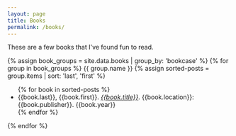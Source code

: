 ```yaml
---
layout: page
title: Books
permalink: /books/
---
```

These are a few books that I've found fun to read.

{% assign book_groups = site.data.books | group_by: 'bookcase' %}
{% for group in book_groups %}
{{ group.name }}
{% assign sorted-posts = group.items | sort: 'last', 'first' %}
<ul>{% for book in sorted-posts %}
	<li>{{book.last}}, {{book.first}}. <i><a href="https://www.amazon.com/s?k={{book.isbn}}">{{book.title}}</a></i>. {{book.location}}: {{book.publisher}}. {{book.year}}</li> 
{% endfor %}</ul>
{% endfor %}

